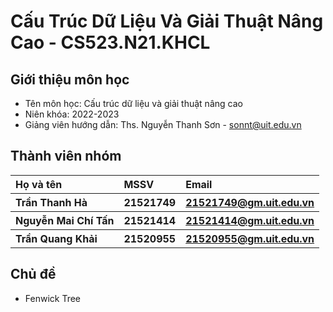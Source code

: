 <h1> Cấu Trúc Dữ Liệu Và Giải Thuật Nâng Cao - CS523.N21.KHCL </h1>
<h2> Giới thiệu môn học </h2>
<ul>
<li>Tên môn học: Cấu trúc dữ liệu và giải thuật nâng cao</li>
<li>Niên khóa: 2022-2023</li>
<li>Giảng viên hướng dẫn: Ths. Nguyễn Thanh Sơn - <a href="sonnt@uit.edu.vn" >sonnt@uit.edu.vn</a></li>
</ul>
<h2> Thành viên nhóm </h2>
<table>
  <tr>
    <th align="left"> Họ và tên </th>
    <th align="left"> MSSV </th>
    <th align="left"> Email </th>
  </tr>
  <tr>
    <th align="left"> Trần Thanh Hà </th>
    <th align="left"> 21521749 </th>
    <th align="left"> <a href="21521749@gm.uit.edu.vn" >21521749@gm.uit.edu.vn</a> </th>
  </tr>
  <tr>
    <th align="left"> Nguyễn Mai Chí Tấn </th>
    <th align="left"> 21521414 </th>
    <th align="left"> <a href="21521414@gm.uit.edu.vn" >21521414@gm.uit.edu.vn</a> </th>
  </tr>
  <tr>
    <th align="left"> Trần Quang Khải </th>
    <th align="left"> 21520955 </th>
    <th align="left"> <a href="21520955@gm.uit.edu.vn" >21520955@gm.uit.edu.vn</a> </th>
  </tr>
</table>
<h2> Chủ đề </h2>
<ul>
  <li> Fenwick Tree</li>
</ul>
